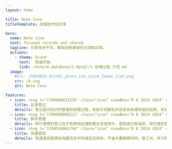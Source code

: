 ```yaml
---
layout: home

title: Note Cove
titleTemplate: 后端技术知识库

hero:
  name: Note Cove
  text: focused recorde and shared
  tagline: 分享技术干货，解锁创新奥秘的点滴知识库。
  actions:
    - theme: brand
      text:  快速开始
      link: /note/6.database/2.Mysql/1.存储过程-介绍.md
  image:
    #src: /5854023_drinks_glass_ice_juice_lemon_icon.png
    src: /4.svg
    alt: Note Cove

features:
  - icon: <svg t="1700488832235" class="icon" viewBox="0 0 1024 1024" version="1.1" xmlns="http://www.w3.org/2000/svg" p-id="9771" width="32" height="32"><path d="M266.664 773.808l-90.144 7.576 12.424-88.84z" fill="#208DE8" p-id="9772"></path><path d="M869.34 263.576l-43.676 43.672a30.868 30.868 0 0 1-43.652 0 30.86 30.86 0 0 1 0 43.652l-392.992 392.976a30.636 30.636 0 0 1-5.412 4.256 38.04 38.04 0 0 1-29.864 26.736l-177.4 37.932a30.864 30.864 0 0 1-30.868-30.868l37.94-177.392a38.04 38.04 0 0 1 26.736-29.864 30.872 30.872 0 0 1 4.256-5.412l392.992-392.968a30.868 30.868 0 0 1 43.652 0 30.868 30.868 0 0 1 0-43.652l43.676-43.676a30.872 30.872 0 0 1 43.656 0l130.956 130.952a30.86 30.86 0 0 1 0 43.656zM187.924 772.052l152.144-34.852-118.028-117.136zM626.664 212.336l-377.248 377.232 119.304 119.304 377.252-377.236z" fill="#208DE8" p-id="9773"></path><path d="M96 882.24h824.16a20 20 0 1 1 0 40H96a20 20 0 0 1 0-40z m435.88-100.28h392.08a20 20 0 0 1 0 40h-392.08a20 20 0 0 1 0-40z" fill="#208DE8" p-id="9774"></path></svg>
    title: 记录笔记
    details: 笔记是对知识的整理和梳理过程，有助于将散乱的信息有条理地组织起来，形成系统化的认识。
  - icon: <svg t="1700488868221" class="icon" viewBox="0 0 1024 1024" version="1.1" xmlns="http://www.w3.org/2000/svg" p-id="11049" width="32" height="32"><path d="M455.04 108.8a148.288 148.288 0 0 1 142.592 107.712l1.28 5.12h196.672l6.272 6.336v193.728l5.12 1.28c56.704 16 98.304 63.936 106.688 121.408l1.152 10.88 0.384 10.496a148.48 148.48 0 0 1-108.16 142.72l-5.248 1.216 0.064 199.232-6.272 6.272H540.096l-6.336-6.4 0.384-29.696a78.592 78.592 0 0 0-78.848-78.848A78.912 78.912 0 0 0 376.96 871.04l-0.448 9.088 0.384 28.672-6.336 6.4H115.072l-6.272-6.272v-255.936l6.272-6.272h28.416a78.848 78.848 0 0 0 8.064-157.312l-8.064-0.448h-28.416L108.8 482.688v-254.72l6.272-6.272 196.16-0.064 1.28-5.12a148.224 148.224 0 0 1 121.216-106.176l10.88-1.152 10.432-0.384z m0.064 68.8l-8.896 0.576A79.04 79.04 0 0 0 376.768 247.68l-0.448 8.896-0.192 28.16-6.272 6.272H178.112V423.68l5.184 1.28A148.48 148.48 0 0 1 291.2 557.44l0.384 10.432a148.48 148.48 0 0 1-108.288 142.784l-5.184 1.28v133.952h132.864l1.216-5.12a148.48 148.48 0 0 1 132.48-109.44l10.624-0.384a148.48 148.48 0 0 1 143.104 109.824l1.152 5.12h132.928l0.064-194.816 6.336-6.272h28.288A79.04 79.04 0 0 0 846.08 565.76a78.592 78.592 0 0 0-69.952-78.336l-8.896-0.512h-28.288l-6.336-6.272V291.008H540.288l-6.272-6.208-0.192-28.288a78.848 78.848 0 0 0-70.72-78.464l-8.064-0.448z" fill="#208DE8" p-id="11050"></path></svg>
    title: 碎片管理
    details: 碎片管理的意义在于有效地处理和整合信息碎片，使其成为有组织、有价值的整体。
  - icon: <svg t="1700534062744" class="icon" viewBox="0 0 1024 1024" version="1.1" xmlns="http://www.w3.org/2000/svg" p-id="4604" width="32" height="32"><path d="M862.609 816.955L726.44 680.785l-0.059-0.056a358.907 358.907 0 0 0 56.43-91.927c18.824-44.507 28.369-91.767 28.369-140.467 0-48.701-9.545-95.96-28.369-140.467-18.176-42.973-44.19-81.56-77.319-114.689-33.13-33.129-71.717-59.144-114.69-77.32-44.507-18.825-91.767-28.37-140.467-28.37-48.701 0-95.96 9.545-140.467 28.37-42.973 18.176-81.56 44.19-114.689 77.32-33.13 33.129-59.144 71.717-77.32 114.689-18.825 44.507-28.37 91.767-28.37 140.467 0 48.7 9.545 95.96 28.37 140.467 18.176 42.974 44.19 81.561 77.32 114.69 33.129 33.129 71.717 59.144 114.689 77.319 44.507 18.824 91.767 28.369 140.467 28.369 48.7 0 95.96-9.545 140.467-28.369 32.78-13.864 62.997-32.303 90.197-54.968 0.063 0.064 0.122 0.132 0.186 0.195l136.169 136.17c6.25 6.25 14.438 9.373 22.628 9.373 8.188 0 16.38-3.125 22.627-9.372 12.496-12.496 12.496-32.758 0-45.254z m-412.274-69.466c-79.907 0-155.031-31.118-211.534-87.62-56.503-56.503-87.62-131.627-87.62-211.534s31.117-155.031 87.62-211.534c56.502-56.503 131.626-87.62 211.534-87.62s155.031 31.117 211.534 87.62c56.502 56.502 87.62 131.626 87.62 211.534s-31.118 155.031-87.62 211.534c-56.503 56.502-131.627 87.62-211.534 87.62z" fill="#208DE8" p-id="4605"></path></svg>
    title: 快速查找
    details: 快速查找能够在海量信息中快速定位目标，节省大量搜索时间，使工作、学习和生活更加高效。
---
```


<style>
:root {
   --vp-home-hero-name-color: transparent;
  --vp-home-hero-name-background: -webkit-linear-gradient(
    315deg,
    #3498db 10%,
    #1abc9c
  );

  --vp-home-hero-image-background-image: linear-gradient(
    -45deg,
    #3498db 50%,
    #1abc9c 50%
  );
  --vp-home-hero-image-filter: blur(40px);

  /* 1.0.0-beta.7 及以前版本配色方案 */
  --vp-button-brand-bg: #208DE8;
  --vp-button-brand-hover-border: #208DE8;

  --vp-c-brand-1: #208DE8;
  --vp-c-brand-2: #208DE8;
  --vp-c-brand-3: #208DE8;

}

@media (min-width: 640px) {
  :root {
    --vp-home-hero-image-filter: blur(56px);
  }
}

@media (min-width: 960px) {
  :root {
    --vp-home-hero-image-filter: blur(68px);
  }
}
</style>
